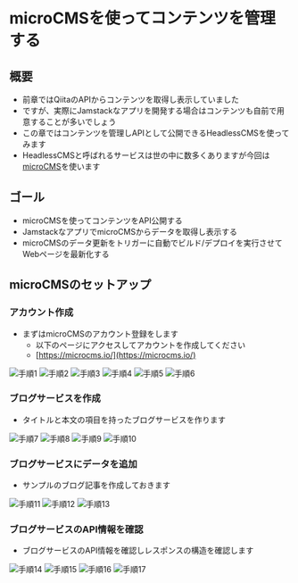 # microCMSを使ってコンテンツを管理する

## 概要

- 前章ではQiitaのAPIからコンテンツを取得し表示していました
- ですが、実際にJamstackなアプリを開発する場合はコンテンツも自前で用意することが多いでしょう
- この章ではコンテンツを管理しAPIとして公開できるHeadlessCMSを使ってみます
- HeadlessCMSと呼ばれるサービスは世の中に数多くありますが今回は[microCMS](https://microcms.io/)を使います

## ゴール

- microCMSを使ってコンテンツをAPI公開する
- JamstackなアプリでmicroCMSからデータを取得し表示する
- microCMSのデータ更新をトリガーに自動でビルド/デプロイを実行させてWebページを最新化する

## microCMSのセットアップ

### アカウント作成

- まずはmicroCMSのアカウント登録をします
    - 以下のページにアクセスしてアカウントを作成してください
    - [https://microcms.io/](https://microcms.io/)

![手順1](/images/3-1.png)
![手順2](/images/3-2.png)
![手順3](/images/3-3.png)
![手順4](/images/3-4.png)
![手順5](/images/3-5.png)
![手順6](/images/3-6.png)

### ブログサービスを作成

- タイトルと本文の項目を持ったブログサービスを作ります

![手順7](/images/3-7.png)
![手順8](/images/3-8.png)
![手順9](/images/3-9.png)
![手順10](/images/3-10.png)

### ブログサービスにデータを追加

- サンプルのブログ記事を作成しておきます

![手順11](/images/3-11.png)
![手順12](/images/3-12.png)
![手順13](/images/3-13.png)


### ブログサービスのAPI情報を確認

- ブログサービスのAPI情報を確認しレスポンスの構造を確認します

![手順14](/images/3-14.png)
![手順15](/images/3-15.png)
![手順16](/images/3-16.png)
![手順17](/images/3-17.png)


